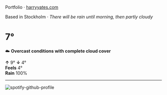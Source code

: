 Portfolio · [harryyates.com](https://harryyates.com)

<!-- WEATHER_START -->
Based in Stockholm · *There will be rain until morning, then partly cloudy*

# 7°
☁️ **Overcast conditions with complete cloud cover**

**↑** 9° **↓** 4°  
**Feels** 4°  
**Rain** 100%

---
<!-- WEATHER_END -->

<p align="left">
  <a>
    <img src="https://spotify-github-profile.kittinanx.com/api/view?uid=bigbello&cover_image=true&theme=natemoo-re&show_offline=true&background_color=121212&interchange=false&bar_color=53b14f&bar_color_cover=false" alt="spotify-github-profile">
  </a>
</p>
